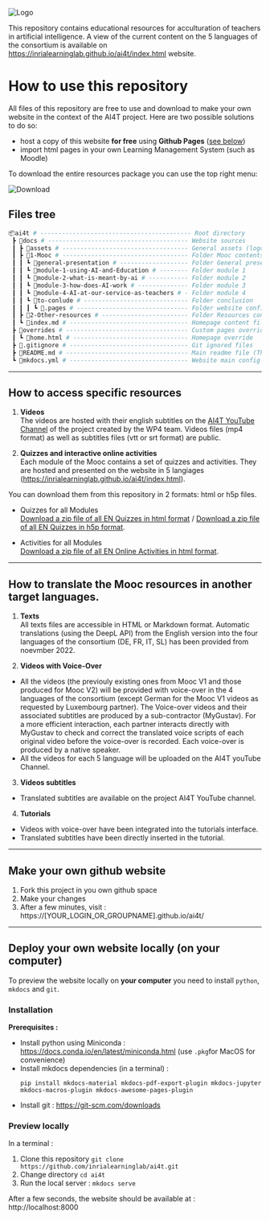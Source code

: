 ![Logo](https://user-images.githubusercontent.com/5736114/133277346-2bf4460c-9a3d-48a7-a28c-6f81fc7f709c.png)

This repository contains educational resources for acculturation of teachers in artificial intelligence. A view of the current content on the 5 languages of the consortium is available on https://inrialearninglab.github.io/ai4t/index.html website.

# How to use this repository

All files of this repository are free to use and download to make your own website in the context of the AI4T project. Here are two possible solutions to do so:
- host a copy of this website **for free** using **Github Pages** ([see below](#make-your-own-github-website))
- import html pages in your own Learning Management System (such as Moodle)

To download the entire resources package you can use the top right menu:

![Download](https://user-images.githubusercontent.com/5736114/133274837-b30bf8fa-abb7-4c15-98cc-a6d87d41f6a8.png)

## Files tree

```bash
📦ai4t # ------------------------------------------ Root directory
 ┣ 📂docs # --------------------------------------- Website sources
 ┃ ┣ 📂assets # ----------------------------------- General assets (logo, favicon, etc)
 ┃ ┣ 📂1-Mooc # ----------------------------------- Folder Mooc contents (A. Thillay interview, full training path)
 ┃ ┃ ┗ 📂general-presentation # ------------------- Folder General presentation of the Mooc (A. Thillay interview, full training path)
 ┃ ┃ ┗ 📂module-1-using-AI-and-Education # -------- Folder module 1
 ┃ ┃ ┗ 📂module-2-what-is-meant-by-ai # ----------- Folder module 2
 ┃ ┃ ┗ 📂module-3-how-does-AI-work # -------------- Folder module 3
 ┃ ┃ ┗ 📂module-4-AI-at-our-service-as-teachers # - Folder module 4
 ┃ ┃ ┗ 📂to-conlude # ----------------------------- Folder conclusion
 ┃ ┃ ┃ ┗ 📜.pages # ------------------------------- Folder website config file
 ┃ ┣ 📂2-Other-resources # ------------------------ Folder Resources contents
 ┃ ┗ 📜index.md # --------------------------------- Homepage content file(overriden by home.html)
 ┣ 📂overrides # ---------------------------------- Custom pages overrides
 ┃ ┗ 📜home.html # -------------------------------- Homepage override
 ┣ 📜.gitignore # --------------------------------- Git ignored files
 ┣ 📜README.md # ---------------------------------- Main readme file (This file you're reading)
 ┗ 📜mkdocs.yml # --------------------------------- Website main config file
```
--------

## How to access specific resources

1. **Videos**  
  The videos are hosted with their english subtitles on the [AI4T YouTube Channel](https://www.youtube.com/channel/UCBd_PgP_BdhmgdSzz5d83vQ) of the project created by the WP4 team. Videos files (mp4 format) as well as subtitles files (vtt or srt format) are public.

2. **Quizzes and interactive online activities**  
  Each module of the Mooc contains a set of quizzes and activities. They are hosted and presented on the website in 5 langiages (https://inrialearninglab.github.io/ai4t/index.html).

  You can download them from this repository in 2 formats: html or h5p files.

  * Quizzes for all Modules  
  [Download a zip file of all EN Quizzes in html format](https://github.com/inrialearninglab/ai4t/raw/main/docs/1-Mooc/Download/Quiz/Quiz-all-in-one-folder-html-EN/Quiz-all-in-one-folder-html-EN.zip) / [Download a zip file of all EN Quizzes in h5p format](https://github.com/inrialearninglab/ai4t/raw/main/docs/1-Mooc/Download/Quiz/Quiz-all-in-one-folder-H5P-EN/Activities-H5P-EN.zip).

  * Activities for all Modules  
  [Download a zip file of all EN Online Activities in html format](https://github.com/inrialearninglab/ai4t/raw/main/docs/1-Mooc/Download/Activities/Activities.zip).

--------

## How to translate the Mooc resources in another target languages.

1. **Texts**  
All texts files are accessible in HTML or Markdown format. Automatic translations (using the DeepL API) from the English version into the four languages of the consortium (DE, FR, IT, SL) has been provided from noevmber 2022.

3. **Videos with Voice-Over**  
- All the videos (the previouly existing ones from Mooc V1 and those produced for Mooc V2) will be provided with voice-over in the 4 languages of the consortium (except German for the Mooc V1 videos as requested by Luxembourg partner).
The Voice-over videos and their associated subtitles are produced by a sub-contractor (MyGustav). For a more efficient interaction, each partner interacts directly with MyGustav to check and correct the translated voice scripts of each original video before the voice-over is recorded. Each voice-over is produced by a native speaker.
- All the videos for each 5 language will be uploaded on the AI4T youTube Channel.

3. **Videos subtitles**
- Translated subtitles are available on the project AI4T YouTube channel.

4. **Tutorials**  
- Videos with voice-over have been integrated into the tutorials interface.
- Translated subtitles have been directly inserted in the tutorial.

--------

## Make your own github website

1. Fork this project in you own github space
2. Make your changes
3. After a few minutes, visit : https://[YOUR_LOGIN_OR_GROUPNAME].github.io/ai4t/

--------

## Deploy your own website locally (on your computer)

To preview the website locally on **your computer** you need to install `python`, `mkdocs` and `git`.

### Installation

**Prerequisites :**
- Install python using Miniconda : https://docs.conda.io/en/latest/miniconda.html (use `.pkg`for MacOS for convenience)
- Install mkdocs dependencies (in a terminal) :
  ```shell
  pip install mkdocs-material mkdocs-pdf-export-plugin mkdocs-jupyter mkdocs-macros-plugin mkdocs-awesome-pages-plugin
  ```
- Install git : https://git-scm.com/downloads

### Preview locally

In a terminal :

1. Clone this repository `git clone https://github.com/inrialearninglab/ai4t.git`
2. Change directory `cd ai4t`
3. Run the local server : `mkdocs serve`

After a few seconds, the website should be available at : http://localhost:8000

